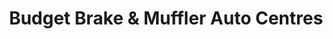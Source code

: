 ---
title: "Budget Brake & Muffler Auto Centres"
url: /surrey/budget-brake-und-muffler-auto-centres-104-avenue/
shop: Autowerkstatt
---